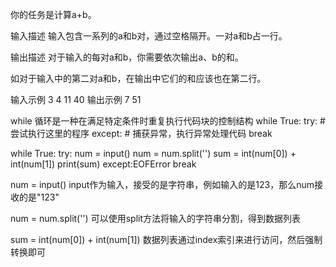 你的任务是计算a+b。

输入描述
输入包含一系列的a和b对，通过空格隔开。一对a和b占一行。

输出描述
对于输入的每对a和b，你需要依次输出a、b的和。

如对于输入中的第二对a和b，在输出中它们的和应该也在第二行。

输入示例
3 4
11 40
输出示例
7
51

while 循环是一种在满足特定条件时重复执行代码块的控制结构
while True:
    try:
    # 尝试执行这里的程序
    except:
    # 捕获异常，执行异常处理代码
        break


while True:
    try:
        num = input()
        num = num.split('')
        sum = int(num[0]) + int(num[1])
        print(sum)
    except:EOFError
        break


num = input()
input作为输入，接受的是字符串，例如输入的是123，那么num接收的是"123"

num = num.split('')
可以使用split方法将输入的字符串分割，得到数据列表

sum = int(num[0]) + int(num[1])
数据列表通过index索引来进行访问，然后强制转换即可


